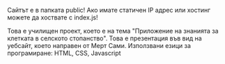 Сайтът е в папката public!
Ако имате статичен IP адрес или хостинг
можете да хоствате с index.js!

Това е училищен проект, което е на тема
"Приложение на знанията за клетката 
в селското стопанство".
Това е презентация във вид на
уебсайт, което направен от Мерт Сами.
Използвани езици за програмиране:
 HTML, CSS, Javascript
